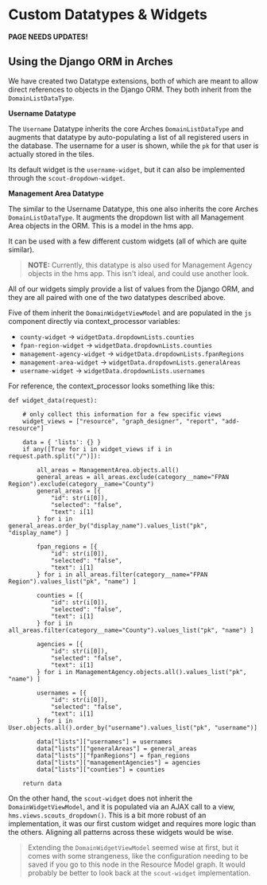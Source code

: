 # Custom Datatypes & Widgets

**PAGE NEEDS UPDATES!**

## Using the Django ORM in Arches

We have created two Datatype extensions, both of which are meant to allow direct references to objects in the Django ORM. They both inherit from the `DomainListDataType`.

**Username Datatype**

The `Username` Datatype inherits the core Arches `DomainListDataType` and augments that datatype by auto-populating a list of all registered users in the database. The username for a user is shown, while the `pk` for that user is actually stored in the tiles.

Its default widget is the `username-widget`, but it can also be implemented through the `scout-dropdown-widget`.

**Management Area Datatype**

The similar to the Username Datatype, this one also inherits the core Arches `DomainListDataType`. It augments the dropdown list with all Management Area objects in the ORM. This is a model in the hms app.

It can be used with a few different custom widgets (all of which are quite similar).

> **NOTE:**  Currently, this datatype is also used for Management Agency objects in the hms app. This isn't ideal, and could use another look.

All of our widgets simply provide a list of values from the Django ORM, and they are all paired with one of the two datatypes described above.

Five of them inherit the `DomainWidgetViewModel` and are populated in the `js` component directly via context_processor variables:

 - `county-widget` -> `widgetData.dropdownLists.counties`
 - `fpan-region-widget` -> `widgetData.dropdownLists.counties`
 - `management-agency-widget` -> `widgetData.dropdownLists.fpanRegions`
 - `management-area-widget` -> `widgetData.dropdownLists.generalAreas`
 - `username-widget` -> `widgetData.dropdownLists.usernames`

For reference, the context_processor looks something like this:

```
def widget_data(request):

    # only collect this information for a few specific views
    widget_views = ["resource", "graph_designer", "report", "add-resource"]

    data = { 'lists': {} }
    if any([True for i in widget_views if i in request.path.split("/")]):

        all_areas = ManagementArea.objects.all()
        general_areas = all_areas.exclude(category__name="FPAN Region").exclude(category__name="County")
        general_areas = [{
            "id": str(i[0]),
            "selected": "false",
            "text": i[1]
        } for i in general_areas.order_by("display_name").values_list("pk", "display_name") ]

        fpan_regions = [{
            "id": str(i[0]),
            "selected": "false",
            "text": i[1]
        } for i in all_areas.filter(category__name="FPAN Region").values_list("pk", "name") ]

        counties = [{
            "id": str(i[0]),
            "selected": "false",
            "text": i[1]
        } for i in all_areas.filter(category__name="County").values_list("pk", "name") ]

        agencies = [{
            "id": str(i[0]),
            "selected": "false",
            "text": i[1]
        } for i in ManagementAgency.objects.all().values_list("pk", "name") ]

        usernames = [{
            "id": str(i[0]),
            "selected": "false",
            "text": i[1]
        } for i in User.objects.all().order_by("username").values_list("pk", "username")]

        data["lists"]["usernames"] = usernames
        data["lists"]["generalAreas"] = general_areas
        data["lists"]["fpanRegions"] = fpan_regions
        data["lists"]["managementAgencies"] = agencies
        data["lists"]["counties"] = counties

    return data
```

On the other hand, the `scout-widget` does not inherit the `DomainWidgetViewModel`, and it is populated via an AJAX call to a view, `hms.views.scouts_dropdown()`. This is a bit more robust of an implementation, it was our first custom widget and requires more logic than the others. Aligning all patterns across these widgets would be wise.

> Extending the `DomainWidgetViewModel` seemed wise at first, but it comes with some strangeness, like the configuration needing to be saved if you go to this node in the Resource Model graph. It would probably be better to look back at the `scout-widget` implementation.
